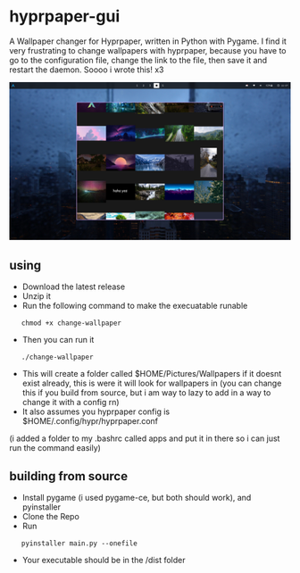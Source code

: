 # hyprpaper-gui
A Wallpaper changer for Hyprpaper, written in Python with Pygame. I find it very frustrating to change wallpapers with hyprpaper, because you have to go to the configuration file, change the link to the file, then save it and restart the daemon. Soooo i wrote this! x3

 ![example](https://github.com/aexyzk/hyprpaper-gui/blob/main/examples/example.png?raw=true)

## using
 - Download the latest release
 - Unzip it
 - Run the following command to make the execuatable runable
 ```
    chmod +x change-wallpaper
 ```
 - Then you can run it
 ```
    ./change-wallpaper
 ```
 - This will create a folder called $HOME/Pictures/Wallpapers if it doesnt exist already, this is were it will look for wallpapers in (you can change this if you build from source, but i am way to lazy to add in a way to change it with a config rn)
 - It also assumes you hyprpaper config is $HOME/.config/hypr/hyprpaper.conf

 (i added a folder to my .bashrc called apps and put it in there so i can just run the command easily)

## building from source
 - Install pygame (i used pygame-ce, but both should work), and pyinstaller
 - Clone the Repo
 - Run
 ```
    pyinstaller main.py --onefile
 ```
 - Your executable should be in the /dist folder